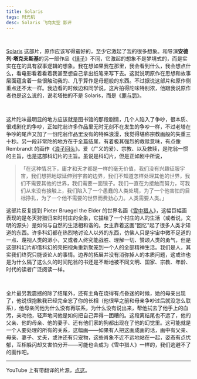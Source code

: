 ```yaml
---
title: Solaris
tags: 时光机
desc: Solaris 飞向太空 影评
---
```




<br/>



[Solaris](https://movie.douban.com/subject/1300977/) 这部片，原作应该写得蛮好的，至少它激起了我的很多想象。和导演**安德列·塔克夫斯基**的另一部作品《[镜子](https://tianxianzi.me/2022/12/10/the_mirrow/)》不同，它激起的想象不是梦境式的，而是实实在在的具有叙事逻辑的想象。我在想如果我在那里，我会看到什么，我会想点什么，看电影看着看着我甚至想自己拿出纸笔来写下去。这就说明原作在思想和故事层面蕴含着一些很触动我的、几乎算作是母题般的东西。不过据说这部片和原作侧重点还不太一样。我边看的时候边和同学说，这片拍得陀味特别浓，他跟我说原作者也是这么说的，说老塔拍的不是 Solaris，而是《[罪与罚](https://book.douban.com/subject/1858568/)》。

<br/>

这片陀味最明显的地方应该就是图书馆的那段剧情，几个人陷入了争吵，很本质、很戏剧化的争吵，正如陀翁许多作品里无时无刻不在发生的争吵一样，不过老塔在争吵的尾声又加了一份陀翁作品里没有的特殊浪漫，我觉得堪称宗教画般的失重三十秒。另一段非常陀的地方在于全篇结尾，有着极其强烈的救赎意味，有点像 Rembrandt 的画作《[浪子回头](https://www.wikiart.org/en/rembrandt/the-return-of-the-prodigal-son-1669)》。爱（广义的爱）、宗教、以及救赎，是陀翁一惯的主旨，也是这部科幻片的主旨。虽说是科幻片，但是正如剧中所说，



> 「在这种情况下，庸才和天才都是一样的毫无价值，我们没有兴趣征服宇宙，我们想把地球延伸到宇宙的边界，我们不知道怎样处理其他的世界，我们不需要其他的世界，我们需要一面镜子。我们一直在为接触而努力，可我们从来没有接触上，我们陷入了一个愚蠢的人类处境，为了一个他害怕的目标挣扎，为了一个他不需要的世界而费劲心力。人类需要人类。」



这部片反复提到 Pieter Bruegel the Elder 的世界名画《[雪中猎人](https://smarthistory.org/pieter-bruegel-the-elder-hunters-in-the-snow-winter/)》，这幅巨幅画表现的是冬天狩猎归来时村庄的全象，它描绘了一个村庄的人的生活（或者说，文明的源头）是如何与自然的生活相和谐的。女主靠着这画"回忆"起了很多人类才知道的东西。许多科幻都在热烈地讨论人以外的东西，仿佛人只是宇宙中微不足道的一点、蔑视人类的渺小，又或者人终究能战胜、理解一切、赞颂人类的勇气，但是这部科幻片却借科幻的壳把视角重新聚笼到一个人的全部精神生活。我们是人，其实我们终究只能谈论人的事情。边界的拓展并没有消弥掉人的本质问题，这或许也是为什么隔了这么久的时间陀翁的书还是不断地被不同文明、国家、宗教、年龄、时代的读者广泛阅读一样。

<br/>

全片最另我震撼的除了结尾外，还有主角在烧得有点昏迷的时候，她的母亲出现了，他说很抱歉我已经完全忘了你的长相（他很早之前和母亲争吵过后就没怎么联系），他母亲问他为什么没有再联系，为什么没有说出来，帮他拭去了他手上的血污，亲吻他，轻声地问他是如何把自己弄得一团糟的。这段离结尾也不远了，他的父亲、他的母亲、他的妻子、还有他们家的狗都出现在了他的幻觉里。这可能就是一个人要处理的所有的关系，这幅画——如果有人把这画成画的话，画中有父亲、母亲、妻子、丈夫，或许还有只宠物，这些肖象不近不远地站在一起，姿态有点忧郁，互相躲闪却又害怕分开——可能也会成为《雪中猎人》一样的，我们逃避不了的画作吧。



---



YouTube 上有带翻译的片源，[点这](https://www.youtube.com/watch?v=LutMHAeCfLU)。